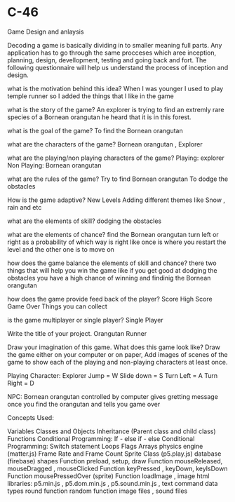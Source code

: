 # C-46
Game Design and anlaysis

Decoding a game is basically dividing in to smaller meaning full parts. Any application has to go through the same procceses which aree inception, planning, design, devellopment, testing and going back and fort. The following questionnaire will help us understand the process of inception and design.

what is the motivation behind this idea? When I was younger I used to play temple runner so I added the things that I like in the game

what is the story of the game? An explorer is trying to find an extremly rare species of a Bornean orangutan he heard that it is in this forest.

what is the goal of the game? To find the Bornean orangutan

what are the characters of the game? Bornean orangutan , Explorer

what are the playing/non playing characters of the game? Playing: explorer Non Playing: Bornean orangutan

what are the rules of the game? Try to find Bornean orangutan To dodge the obstacles

How is the game adaptive? New Levels Adding different themes like Snow , rain and etc

what are the elements of skill? dodging the obstacles

what are the elements of chance? find the Bornean orangutan
turn left or right as a probability of which way is right like once is where you restart the level and the other one is to move on

how does the game balance the elements of skill and chance? there two things that will help you win the game like if you get good at dodging the obstacles you have a high chance of winning and findinig the Bornean orangutan

how does the game provide feed back of the player? Score High Score Game Over Things you can collect

is the game multiplayer or single player? Single Player

Write the title of your project. Orangutan Runner

Draw your imagination of this game. What does this game look like? Draw the game either on your computer or on paper, Add images of scenes of the game to show each of the playing and non-playing characters at least once.

Playing Character: Explorer Jump = W Slide down = S Turn Left = A Turn Right = D

NPC: Bornean orangutan
controlled by computer gives gretting message once you find the orangutan and tells you game over

Concepts Used:

Variables
Classes and Objects
Inheritance (Parent class and child class)
Functions
Conditional Programming: If - else if - else
Conditional Programming: Switch statement
Loops
Flags
Arrays
physics engine (matter.js)
Frame Rate and Frame Count
Sprite Class (p5.play.js)
database (firebase)
shapes
Function preload, setup, draw
Function mouseReleased, mouseDragged , mouseClicked
Function keyPressed , keyDown, keyIsDown
Function mousePressedOver (sprite)
Function loadImage , image
html
libraries: p5.min.js , p5.dom.min.js , p5.sound.min.js ,
text command
data types
round function
random function
image files , sound files
